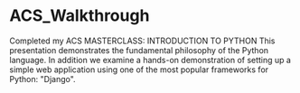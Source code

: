 # ACS_Walkthrough

Completed my ACS MASTERCLASS: INTRODUCTION TO PYTHON
This presentation demonstrates the fundamental philosophy of the Python language. 
In addition we examine a hands-on demonstration of setting up a simple web application using one of the most popular frameworks for Python: "Django". 


